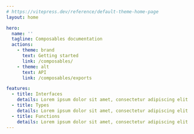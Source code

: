 ```yaml
---
# https://vitepress.dev/reference/default-theme-home-page
layout: home

hero:
  name: ''
  tagline: Composables documentation
  actions:
    - theme: brand
      text: Getting started
      link: /composables/
    - theme: alt
      text: API
      link: /composables/exports

features:
  - title: Interfaces
    details: Lorem ipsum dolor sit amet, consectetur adipiscing elit
  - title: Types
    details: Lorem ipsum dolor sit amet, consectetur adipiscing elit
  - title: Functions
    details: Lorem ipsum dolor sit amet, consectetur adipiscing elit
---
```

